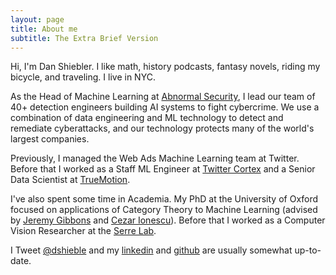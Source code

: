 ```yaml
---
layout: page
title: About me
subtitle: The Extra Brief Version
---
```

<script>
  (function(i,s,o,g,r,a,m){i['GoogleAnalyticsObject']=r;i[r]=i[r]||function(){
  (i[r].q=i[r].q||[]).push(arguments)},i[r].l=1*new Date();a=s.createElement(o),
  m=s.getElementsByTagName(o)[0];a.async=1;a.src=g;m.parentNode.insertBefore(a,m)
  })(window,document,'script','https://www.google-analytics.com/analytics.js','ga');

  ga('create', 'UA-82391879-1', 'auto');
  ga('send', 'pageview');

</script>
Hi, I'm Dan Shiebler. I like math, history podcasts, fantasy novels, riding my bicycle, and traveling. I live in NYC.

As the Head of Machine Learning at [Abnormal Security](https://abnormalsecurity.com/), I lead our team of 40+ detection engineers building AI systems to fight cybercrime. We use a combination of data engineering and ML technology to detect and remediate cyberattacks, and our technology protects many of the world's largest companies.

Previously, I managed the Web Ads Machine Learning team at Twitter. Before that I worked as a Staff ML Engineer at [Twitter Cortex](https://cortex.twitter.com/) and a Senior Data Scientist at [TrueMotion](https://gotruemotion.com/).

I've also spent some time in Academia. My PhD at the University of Oxford focused on applications of Category Theory to Machine Learning (advised by [Jeremy Gibbons](https://www.cs.ox.ac.uk/people/jeremy.gibbons/) and [Cezar Ionescu](https://www.th-deg.de/en/Cezar-Ionescu-Fakult%C3%A4t%20Angewandte%20Informatik-Professoren/-innen-1975)). Before that I worked as a Computer Vision Researcher at the [Serre Lab](http://serre-lab.clps.brown.edu/).

I Tweet [@dshieble](https://twitter.com/dshieble) and my [linkedin](https://www.linkedin.com/in/dan-shiebler-10219b42/) and [github](https://github.com/dshieble) are usually somewhat up-to-date.